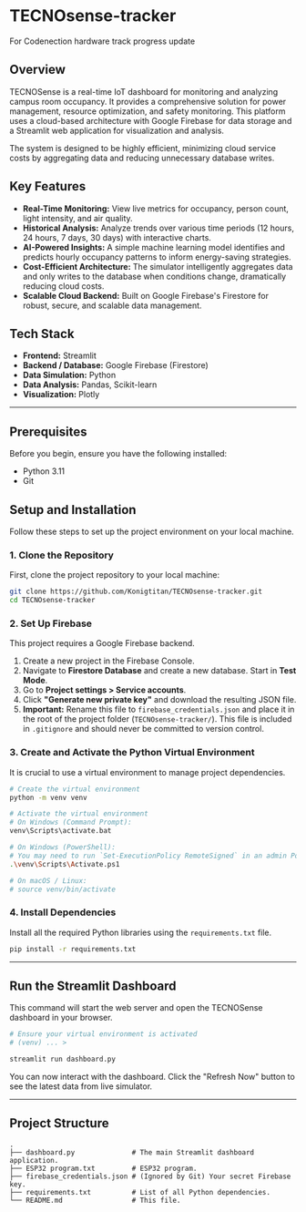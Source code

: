 # TECNOsense-tracker
For Codenection hardware track progress update

## Overview

TECNOSense is a real-time IoT dashboard for monitoring and analyzing campus room occupancy. It provides a comprehensive solution for power management, resource optimization, and safety monitoring. This platform uses a cloud-based architecture with Google Firebase for data storage and a Streamlit web application for visualization and analysis.

The system is designed to be highly efficient, minimizing cloud service costs by aggregating data and reducing unnecessary database writes.

## Key Features

*   **Real-Time Monitoring:** View live metrics for occupancy, person count, light intensity, and air quality.
*   **Historical Analysis:** Analyze trends over various time periods (12 hours, 24 hours, 7 days, 30 days) with interactive charts.
*   **AI-Powered Insights:** A simple machine learning model identifies and predicts hourly occupancy patterns to inform energy-saving strategies.
*   **Cost-Efficient Architecture:** The simulator intelligently aggregates data and only writes to the database when conditions change, dramatically reducing cloud costs.
*   **Scalable Cloud Backend:** Built on Google Firebase's Firestore for robust, secure, and scalable data management.

## Tech Stack

*   **Frontend:** Streamlit
*   **Backend / Database:** Google Firebase (Firestore)
*   **Data Simulation:** Python
*   **Data Analysis:** Pandas, Scikit-learn
*   **Visualization:** Plotly

---

## Prerequisites

Before you begin, ensure you have the following installed:

*   Python 3.11
*   Git

## Setup and Installation

Follow these steps to set up the project environment on your local machine.

### 1. Clone the Repository

First, clone the project repository to your local machine:

```bash
git clone https://github.com/Konigtitan/TECNOsense-tracker.git
cd TECNOsense-tracker
```

### 2. Set Up Firebase

This project requires a Google Firebase backend.

1.  Create a new project in the Firebase Console.
2.  Navigate to **Firestore Database** and create a new database. Start in **Test Mode**.
3.  Go to **Project settings > Service accounts**.
4.  Click **"Generate new private key"** and download the resulting JSON file.
5.  **Important:** Rename this file to `firebase_credentials.json` and place it in the root of the project folder (`TECNOsense-tracker/`). This file is included in `.gitignore` and should never be committed to version control.

### 3. Create and Activate the Python Virtual Environment

It is crucial to use a virtual environment to manage project dependencies.

```bash
# Create the virtual environment
python -m venv venv

# Activate the virtual environment
# On Windows (Command Prompt):
venv\Scripts\activate.bat

# On Windows (PowerShell):
# You may need to run `Set-ExecutionPolicy RemoteSigned` in an admin PowerShell first.
.\venv\Scripts\Activate.ps1

# On macOS / Linux:
# source venv/bin/activate
```

### 4. Install Dependencies

Install all the required Python libraries using the `requirements.txt` file.

```bash
pip install -r requirements.txt
```

---

## Run the Streamlit Dashboard

This command will start the web server and open the TECNOSense dashboard in your browser.

```bash
# Ensure your virtual environment is activated
# (venv) ... >

streamlit run dashboard.py
```

You can now interact with the dashboard. Click the "Refresh Now" button to see the latest data from live simulator.

---

## Project Structure

```
.
├── dashboard.py              # The main Streamlit dashboard application.
├── ESP32 program.txt         # ESP32 program.
├── firebase_credentials.json # (Ignored by Git) Your secret Firebase key.
├── requirements.txt          # List of all Python dependencies.
└── README.md                 # This file.
```